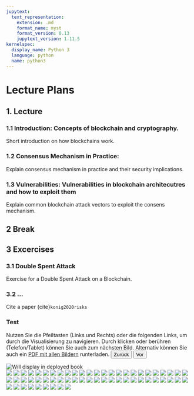 ```yaml
---
jupytext:
  text_representation:
    extension: .md
    format_name: myst
    format_version: 0.13
    jupytext_version: 1.11.5
kernelspec:
  display_name: Python 3
  language: python
  name: python3
---
```


# Lecture Plans


## 1. Lecture

### 1.1 Introduction: Concepts of blockchain and cryptography.
Short introduction on how blockchains work.

### 1.2 Consensus Mechanism in Practice:
Explain consensus mechanism in practice and their security implications.

### 1.3 Vulnerabilities: Vulnerabilities in blockchain architecutres and how to exploit them
Explain common blockchain attack vectors to exploit the consens mechanism.


## 2 Break


## 3 Excercises

### 3.1 Double Spent Attack
Exercise for a Double Spent Attack on a Blockchain.

### 3.2 ...

Cite a paper {cite}`konig2020risks`


### Test

Nutzen Sie die Pfeiltasten (Links und Rechts) oder die folgenden Links, um durch die Visualisierung zu navigieren. Durch klicken oder berühren (Telefon/Tablet) können Sie auch zum nächsten Bild. Alternativ können Sie auch ein <a href="files/workpartioning.pdf">PDF mit allen Bildern</a> runterladen.
<button id="backbtn">Zurück</button>
<button id="fwdbtn">Vor</button>
<div id="slidescontainer">
  <img class="slides animate-left" src="files/workpartioning/0002.jpg" style="display: block" alt="Will display in deployed book">
  <img class="slides animate-left" src="files/workpartioning/0003.jpg">
  <img class="slides animate-left" src="files/workpartioning/0004.jpg">
  <img class="slides animate-left" src="files/workpartioning/0005.jpg">
  <img class="slides animate-left" src="files/workpartioning/0006.jpg">
  <img class="slides animate-left" src="files/workpartioning/0007.jpg">
  <img class="slides animate-left" src="files/workpartioning/0008.jpg">
  <img class="slides animate-left" src="files/workpartioning/0009.jpg">
  <img class="slides animate-left" src="files/workpartioning/0010.jpg">
  <img class="slides animate-left" src="files/workpartioning/0011.jpg">
  <img class="slides animate-left" src="files/workpartioning/0012.jpg">
  <img class="slides animate-left" src="files/workpartioning/0013.jpg">
  <img class="slides animate-left" src="files/workpartioning/0014.jpg">
  <img class="slides animate-left" src="files/workpartioning/0015.jpg">
  <img class="slides animate-left" src="files/workpartioning/0016.jpg">
  <img class="slides animate-left" src="files/workpartioning/0017.jpg">
  <img class="slides animate-left" src="files/workpartioning/0018.jpg">
  <img class="slides animate-left" src="files/workpartioning/0019.jpg">
  <img class="slides animate-left" src="files/workpartioning/0020.jpg">
  <img class="slides animate-left" src="files/workpartioning/0021.jpg">
  <img class="slides animate-left" src="files/workpartioning/0022.jpg">
  <img class="slides animate-left" src="files/workpartioning/0023.jpg">
  <img class="slides animate-left" src="files/workpartioning/0024.jpg">
  <img class="slides animate-left" src="files/workpartioning/0025.jpg">
  <img class="slides animate-left" src="files/workpartioning/0026.jpg">
  <img class="slides animate-left" src="files/workpartioning/0027.jpg">
  <img class="slides animate-left" src="files/workpartioning/0028.jpg">
  <img class="slides animate-left" src="files/workpartioning/0029.jpg">
  <img class="slides animate-left" src="files/workpartioning/0030.jpg">
  <img class="slides animate-left" src="files/workpartioning/0031.jpg">
  <img class="slides animate-left" src="files/workpartioning/0032.jpg">
  <img class="slides animate-left" src="files/workpartioning/0033.jpg">
  <img class="slides animate-left" src="files/workpartioning/0034.jpg">
  <img class="slides animate-left" src="files/workpartioning/0035.jpg">
  <img class="slides animate-left" src="files/workpartioning/0036.jpg">
  <img class="slides animate-left" src="files/workpartioning/0037.jpg">
  <img class="slides animate-left" src="files/workpartioning/0038.jpg">
  <img class="slides animate-left" src="files/workpartioning/0039.jpg">
  <img class="slides animate-left" src="files/workpartioning/0040.jpg">
  <img class="slides animate-left" src="files/workpartioning/0041.jpg">
  <img class="slides animate-left" src="files/workpartioning/0042.jpg">
  <img class="slides animate-left" src="files/workpartioning/0043.jpg">
  <img class="slides animate-left" src="files/workpartioning/0044.jpg">
  <img class="slides animate-left" src="files/workpartioning/0045.jpg">
  <img class="slides animate-left" src="files/workpartioning/0046.jpg">
  <img class="slides animate-left" src="files/workpartioning/0047.jpg">
  <img class="slides animate-left" src="files/workpartioning/0048.jpg">
  <img class="slides animate-left" src="files/workpartioning/0049.jpg">
  <img class="slides animate-left" src="files/workpartioning/0050.jpg">
  <img class="slides animate-left" src="files/workpartioning/0051.jpg">
  <img class="slides animate-left" src="files/workpartioning/0052.jpg">
  <img class="slides animate-left" src="files/workpartioning/0053.jpg">
  <img class="slides animate-left" src="files/workpartioning/0054.jpg">
  <img class="slides animate-left" src="files/workpartioning/0055.jpg">
  <img class="slides animate-left" src="files/workpartioning/0056.jpg">
  <img class="slides animate-left" src="files/workpartioning/0057.jpg">
  <img class="slides animate-left" src="files/workpartioning/0058.jpg">
  <img class="slides animate-left" src="files/workpartioning/0059.jpg">
  <img class="slides animate-left" src="files/workpartioning/0060.jpg">
  <img class="slides animate-left" src="files/workpartioning/0061.jpg">
</div>

<script>
var next_slide = function() {
      slides[count].setAttribute("style", "display:none");
        count = count + 1;
        if(count >= slides.length) {
          count = 0;
        }
        slides[count].setAttribute("style","display:block");
        // Right pressed
}

var prev_slide = function() {
        slides[count].setAttribute("style", "display:none");
        count = count - 1;
        if(count < 0) {
          count = slides.length - 1;
        }
        slides[count].setAttribute("style","display:block");
}

var slides = document.querySelectorAll(".slides");
slides[0].setAttribute("style", "display:block");
//     for (i = 1; i < slides.length; i++) {
//       slides[i].setAttribute("style","display:none");
//     }
var count = 0;

document.addEventListener('keydown', function(event) {
    const key = event.key;
    switch (event.key) {
    case "ArrowLeft":
        prev_slide();
        break;
    case "ArrowRight":
        next_slide();
        break;
}  
});

document.getElementById('slidescontainer').onclick = function (event) {
   next_slide();
}

document.getElementById('fwdbtn').onclick = next_slide;
document.getElementById('backbtn').onclick = prev_slide;

</script>